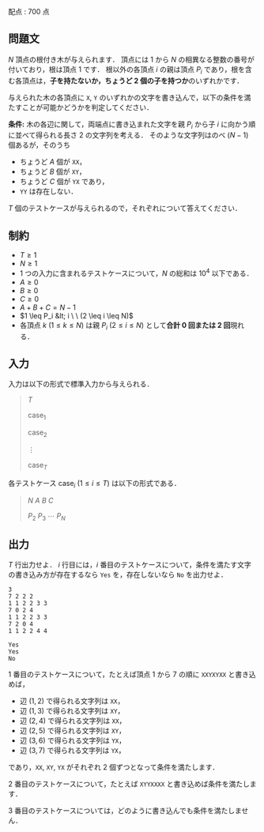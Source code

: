 配点 : $700$ 点

## 問題文

$N$ 頂点の根付き木が与えられます．
頂点には $1$ から $N$ の相異なる整数の番号が付いており，根は頂点 $1$ です．
根以外の各頂点 $i$ の親は頂点 $P_i$ であり，根を含む各頂点は，**子を持たないか，ちょうど $2$ 個の子を持つか**のいずれかです．

与えられた木の各頂点に `X`, `Y` のいずれかの文字を書き込んで，以下の条件を満たすことが可能かどうかを判定してください．

**条件:** 木の各辺に関して，両端点に書き込まれた文字を親 $P_i$ から子 $i$ に向かう順に並べて得られる長さ $2$ の文字列を考える．
そのような文字列はのべ $(N - 1)$ 個あるが，そのうち

- ちょうど $A$ 個が `XX`，
- ちょうど $B$ 個が `XY`，
- ちょうど $C$ 個が `YX` であり，
- `YY` は存在しない．

$T$ 個のテストケースが与えられるので，それぞれについて答えてください．

## 制約

- $T \geq 1$
- $N \geq 1$
- $1$ つの入力に含まれるテストケースについて，$N$ の総和は $10^4$ 以下である．
- $A \geq 0$
- $B \geq 0$
- $C \geq 0$
- $A + B + C = N - 1$
- $1 \leq P_i &lt; i \ \ (2 \leq i \leq N)$
- 各頂点 $k \ (1 \leq k \leq N)$ は親 $P_i \ (2 \leq i \leq N)$ として**合計 $0$ 回または $2$ 回**現れる．

## 入力

入力は以下の形式で標準入力から与えられる．

> $T$
> 
> $\mathrm{case}_1$
> 
> $\mathrm{case}_2$
> 
> $\vdots$
> 
> $\mathrm{case}_T$

各テストケース $\mathrm{case}_i \ (1 \leq i \leq T)$ は以下の形式である．

> $N$ $A$ $B$ $C$
> 
> $P_2$ $P_3$ $\cdots$ $P_N$

## 出力

$T$ 行出力せよ．
$i$ 行目には，$i$ 番目のテストケースについて，条件を満たす文字の書き込み方が存在するなら `Yes` を，存在しないなら `No` を出力せよ．

```input1
3
7 2 2 2
1 1 2 2 3 3
7 0 2 4
1 1 2 2 3 3
7 2 0 4
1 1 2 2 4 4
```

```output1
Yes
Yes
No
```

$1$ 番目のテストケースについて，たとえば頂点 $1$ から $7$ の順に `XXYXYXX` と書き込めば，

- 辺 $(1, 2)$ で得られる文字列は `XX`，
- 辺 $(1, 3)$ で得られる文字列は `XY`，
- 辺 $(2, 4)$ で得られる文字列は `XX`，
- 辺 $(2, 5)$ で得られる文字列は `XY`，
- 辺 $(3, 6)$ で得られる文字列は `YX`，
- 辺 $(3, 7)$ で得られる文字列は `YX`，

であり，`XX`, `XY`, `YX` がそれぞれ $2$ 個ずつとなって条件を満たします．

$2$ 番目のテストケースについて，たとえば `XYYXXXX` と書き込めば条件を満たします．

$3$ 番目のテストケースについては，どのように書き込んでも条件を満たしません．